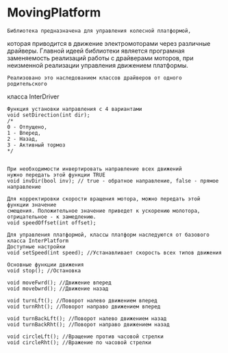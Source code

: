 # MovingPlatform

	Библиотека предназначена для управления колесной платформой,
которая приводится в движение  электромоторами через различные драйверы.
Главной идеей библиотеки является програмная заменяемость реализаций
работы с драйверами моторов, при неизменной реализации управления 
движением платформы.

	Реализовано это наследованием классов драйверов от одного родительского
класса InterDriver
	
	Функция установки направления с 4 вариантами
	void setDirection(int dir);  
	/*
	0 - Отпущено,
	1 - Вперед,
	2 - Назад,
	3 - Активный тормоз
	*/


	При необходимости инвертировать направление всех движений
	нужно передать этой функции TRUE
	void invDir(bool inv); // true - обратное направление, false - прямое направление

	Для корректировки скорости вращения мотора, можно передать этой функции значение
	смещения. Положительное значение приведет к ускорению молотора, 
	отрицательное - к замедлению.
	void speedOffset(int offset);
	
	Для управления платформой, классы платформ наследуются от базового класса InterPlatform
	Доступные настройки
	void setSpeed(int speed); //Устанавливает скорость всех типов движения

	Основные функции движения
	void stop(); //Остановка
	
	void moveFwrd(); //Движение вперед
	void movebwrd(); //Движение назад

	void turnLft(); //Поворот налево движением вперед
	void turnRht(); //Поворот направо движением вперед

	void turnBackLft(); //Поворот налево движением назад
	void turnBackRht(); //Поворот направо движением назад

	void circleLft(); //Вращение против часовой стрелки
	void circleRht(); //Вражение по часовой стрелки


 

